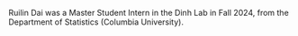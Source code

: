 Ruilin Dai was a Master Student Intern in the Dinh Lab in Fall 2024, from the Department of Statistics (Columbia University).